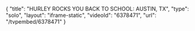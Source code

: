 {
    "title": "HURLEY ROCKS YOU BACK TO SCHOOL: AUSTIN, TX",
    "type": "solo",
    "layout": "iframe-static",
    "videoId": "6378471",
    "url": "\/tvpembed\/6378471"
}